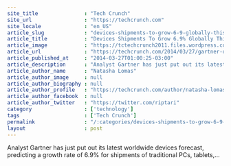 ```yaml
---
site_title               : "Tech Crunch"
site_url                 : "https://techcrunch.com"
site_locale              : "en_US"
article_slug             : "devices-shipments-to-grow-6-9-globally-this-year-says-gartner-as-pc-decline-softens"
article_title            : "Devices Shipments To Grow 6.9% Globally This Year, Says Gartner, As PC Decline Softens"
article_image            : "https://tctechcrunch2011.files.wordpress.com/2014/03/laptopkeyboard.jpg?w=764&h=400&crop=1"
article_url              : "https://techcrunch.com/2014/03/27/gartner-devices-forecast-2014/"
article_published_at     : "2014-03-27T01:00:25-03:00"
article_description      : "Analyst Gartner has just put out its latest worldwide devices forecast, predicting a growth rate of 6.9% for shipments of traditional PCs, tablets,..."
article_author_name      : "Natasha Lomas"
article_author_image     : null
article_author_biography : null
article_author_profile   : "https://techcrunch.com/author/natasha-lomas/"
article_author_facebook  : null
article_author_twitter   : "https://twitter.com/riptari"
category                 : ['technology']
tags                     : ['Tech Crunch']
permalink                : "/:categories/devices-shipments-to-grow-6-9-globally-this-year-says-gartner-as-pc-decline-softens/"
layout                   : post
---
```


Analyst Gartner has just put out its latest worldwide devices forecast, predicting a growth rate of 6.9% for shipments of traditional PCs, tablets,...
